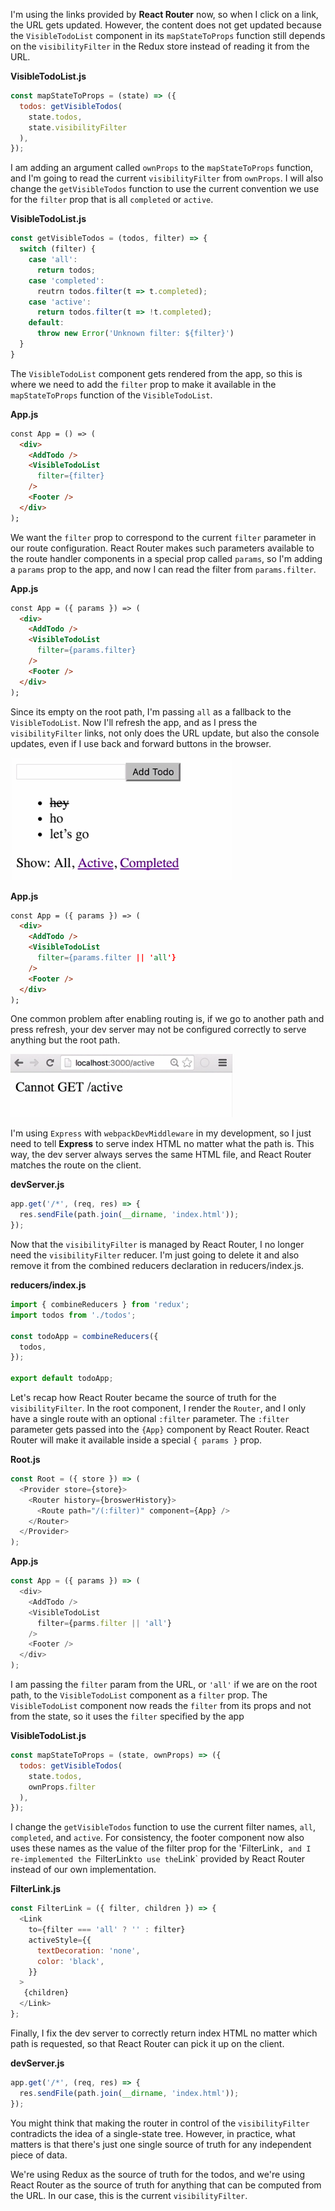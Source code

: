 I'm using the links provided by **React Router** now, so when I click on a link, the URL gets updated. However, the content does not get updated because the `VisibleTodoList` component in its `mapStateToProps` function still depends on the `visibilityFilter` in the Redux store instead of reading it from the URL.


**VisibleTodoList.js**
```javascript 
const mapStateToProps = (state) => ({
  todos: getVisibleTodos(
    state.todos,
    state.visibilityFilter
  ),
});
```

I am adding an argument called `ownProps` to the `mapStateToProps` function, and I'm going to read the current `visibilityFilter` from `ownProps`. I will also change the `getVisibleTodos` function to use the current convention we use for the `filter` prop that is all `completed` or `active`.


**VisibleTodoList.js**
```javascript
const getVisibleTodos = (todos, filter) => {
  switch (filter) {
    case 'all':
      return todos;
    case 'completed':
      reutrn todos.filter(t => t.completed);
    case 'active':
      return todos.filter(t => !t.completed);
    default: 
      throw new Error('Unknown filter: ${filter}')
  } 
}
```

The `VisibleTodoList` component gets rendered from the app, so this is where we need to add the `filter` prop to make it available in the `mapStateToProps` function of the `VisibleTodoList`.


**App.js**
```html
const App = () => (
  <div>
    <AddTodo />
    <VisibleTodoList
      filter={filter}
    />
    <Footer />
  </div>
);
```

We want the `filter` prop to correspond to the current `filter` parameter in our route configuration. React Router makes such parameters available to the route handler components in a special prop called `params`, so I'm adding a `params` prop to the app, and now I can read the filter from `params.filter`.


**App.js**
```html
const App = ({ params }) => (
  <div>
    <AddTodo />
    <VisibleTodoList
      filter={params.filter}
    />
    <Footer />
  </div>
);
```

Since its empty on the root path, I'm passing `all` as a fallback to the `VisibleTodoList`. Now I'll refresh the app, and as I press the `visibilityFilter` links, not only does the URL update, but also the console updates, even if I use back and forward buttons in the browser.



![output](../images/javascript-redux-filtering-redux-state-with-react-router-params-output.png)


**App.js**
```html
const App = ({ params }) => (
  <div>
    <AddTodo />
    <VisibleTodoList
      filter={params.filter || 'all'}
    />
    <Footer />
  </div>
);
```

One common problem after enabling routing is, if we go to another path and press refresh, your dev server may not be configured correctly to serve anything but the root path.



![invalid](../images/javascript-redux-filtering-redux-state-with-react-router-params-invalid.png)



I'm using `Express` with `webpackDevMiddleware` in my development, so I just need to tell **Express** to serve index HTML no matter what the path is. This way, the dev server always serves the same HTML file, and React Router matches the route on the client.


**devServer.js**
```javascript
app.get('/*', (req, res) => {
  res.sendFile(path.join(__dirname, 'index.html'));
});
```

Now that the `visibilityFilter` is managed by React Router, I no longer need the `visibilityFilter` reducer. I'm just going to delete it and also remove it from the combined reducers declaration in reducers/index.js.


**reducers/index.js**
```javascript
import { combineReducers } from 'redux';
import todos from './todos';

const todoApp = combineReducers({
  todos,
});

export default todoApp;
```

Let's recap how React Router became the source of truth for the `visibilityFilter`. In the root component, I render the `Router`, and I only have a single route with an optional `:filter` parameter. The `:filter` parameter gets passed into the `{App}` component by React Router. React Router will make it available inside a special `{ params }` prop.


**Root.js**
```javascript
const Root = ({ store }) => (
  <Provider store={store}>
    <Router history={broswerHistory}>
      <Route path="/(:filter)" component={App} />
    </Router>
  </Provider>
);
```

**App.js**
```javascript
const App = ({ params }) => (
  <div>
    <AddTodo />
    <VisibleTodoList
      filter={parms.filter || 'all'}
    />
    <Footer />
  </div>
);
```

I am passing the `filter` param from the URL, or `'all'` if we are on the root path, to the `VisibleTodoList` component as a `filter` prop. The `VisibleTodoList` component now reads the `filter` from its props and not from the state, so it uses the `filter` specified by the app


**VisibleTodoList.js**
```javascript
const mapStateToProps = (state, ownProps) => ({
  todos: getVisibleTodos(
    state.todos, 
    ownProps.filter
  ),
});
```

I change the `getVisibleTodos` function to use the current filter names, `all`, `completed`, and `active`. For consistency, the footer component now also uses these names as the value of the filter prop for the 'FilterLink`, and I re-implemented the `FilterLink` to use the `Link` provided by React Router instead of our own implementation.


**FilterLink.js**
```javascript
const FilterLink = ({ filter, children }) => {
  <Link
    to={filter === 'all' ? '' : filter}
    activeStyle={{
      textDecoration: 'none',
      color: 'black',
    }}
  >
   {children}
  </Link>
};
```

Finally, I fix the dev server to correctly return index HTML no matter which path is requested, so that React Router can pick it up on the client.

**devServer.js**
```javascript
app.get('/*', (req, res) => {
  res.sendFile(path.join(__dirname, 'index.html'));
});
```

You might think that making the router in control of the `visibilityFilter` contradicts the idea of a single-state tree. However, in practice, what matters is that there's just one single source of truth for any independent piece of data.

We're using Redux as the source of truth for the todos, and we're using React Router as the source of truth for anything that can be computed from the URL. In our case, this is the current `visibilityFilter`.